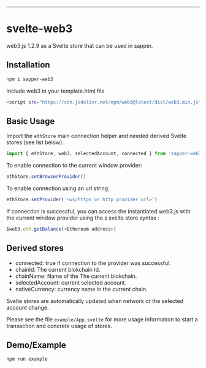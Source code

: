---

# svelte-web3

web3.js 1.2.9 as a Svelte store that can be used in sapper.

## Installation

```bash
npm i sapper-web3
```

Include web3 in your template.html file
```bash
<script src="https://cdn.jsdelivr.net/npm/web3@latest/dist/web3.min.js"></script>
```

## Basic Usage

Import the `ethStore` main connection helper and needed derived Svelte stores (see list below):

```js
import { ethStore, web3, selectedAccount, connected } from 'sapper-web3';
```

To enable connection to the current window provider: 

```js
ethStore.setBrowserProvider()
```

To enable connection using an url string: 

```js
ethStore.setProvider('<ws/https or http provider url>')
```

If connection is successful, you can access the instantiated web3.js with the current window provider
using the `$` svelte store syntax :

```js
$web3.eth.getBalance(<Ethereum address>)
```

## Derived stores

* connected: true if connection to the provider was successful.
* chainId: The current blokchain Id.
* chainName: Name of the The current blokchain.
* selectedAccount: current selected account.
* nativeCurrency: currency name in the current chain.

Svelte stores are automatically updated when network or the selected account change.

Please see the file `example/App.svelte` for more usage information to start a transaction
and concrete usage of stores.

## Demo/Example

```bash
npm run example
```
